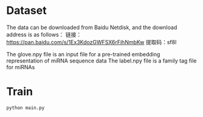 # Dataset
The data can be downloaded from Baidu Netdisk, and the download address is as follows：
链接：https://pan.baidu.com/s/1Ex3KdozGWFSX6rFihNmbKw 
提取码：sf8l

The glove.npy file is an input file for a pre-trained embedding representation of miRNA sequence data
The label.npy file is a family tag file for miRNAs
# Train
```
python main.py
```

